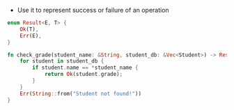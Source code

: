 
- Use it to represent success or failure of an operation

```rust
enum Result<E, T> {
    Ok(T),
    Err(E),
}
```

```rust
fn check_grade(student_name: &String, student_db: &Vec<Student>) -> Result<Option<u32>, String> {
    for student in student_db {
        if student.name == *student_name {
            return Ok(student.grade);
        }
    }
    Err(String::from("Student not found!"))
}
```